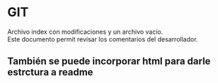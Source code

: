 # GIT
Archivo index con modificaciones y un archivo vacío.
<br>
Este documento permit revisar los comentarios del desarrollador.
<h2>También se puede incorporar html para darle estrctura a readme</h2>
